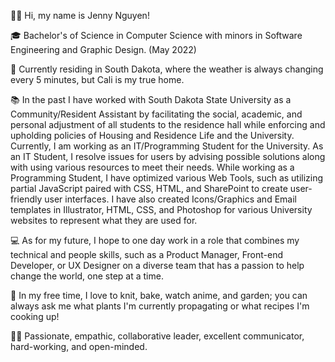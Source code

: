 👋🏽 Hi, my name is Jenny Nguyen!

🎓 Bachelor's of Science in Computer Science with minors in Software Engineering and Graphic Design. (May 2022)

🌴 Currently residing in South Dakota, where the weather is always changing every 5 minutes, but Cali is my true home.

📚 In the past I have worked with South Dakota State University as a Community/Resident Assistant by facilitating the social, academic, and personal adjustment of all students to the residence hall while enforcing and upholding policies of Housing and Residence Life and the University. Currently, I am working as an IT/Programming Student for the University. As an IT Student, I resolve issues for users by advising possible solutions along with using various resources to meet their needs. While working as a Programming Student, I have optimized various Web Tools, such as utilizing partial JavaScript paired with CSS, HTML, and SharePoint to create user-friendly user interfaces. I have also created Icons/Graphics and Email templates in Illustrator, HTML, CSS, and Photoshop for various University websites to represent what they are used for.

💻 As for my future, I hope to one day work in a role that combines my technical and people skills, such as a Product Manager, Front-end Developer, or UX Designer on a diverse team that has a passion to help change the world, one step at a time.

🌿 In my free time, I love to knit, bake, watch anime, and garden; you can always ask me what plants I'm currently propagating or what recipes I'm cooking up!

💪🏽 Passionate, empathic, collaborative leader, excellent communicator, hard-working, and open-minded.

<!---
Jeninuwin/Jeninuwin is a ✨ special ✨ repository because its `README.md` (this file) appears on your GitHub profile.
You can click the Preview link to take a look at your changes.
--->
